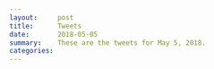 ```yaml
---
layout:     post
title:      Tweets
date:       2018-05-05
summary:    These are the tweets for May 5, 2018.
categories:
---
```


